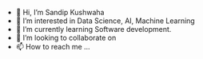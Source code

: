 - 👋 Hi, I’m Sandip Kushwaha
- 👀 I’m interested in Data Science, AI, Machine Learning
- 🌱 I’m currently learning Software development.
- 💞️ I’m looking to collaborate on 
- 📫 How to reach me ...

<!---
1kussandy/1kussandy is a ✨ special ✨ repository because its `README.md` (this file) appears on your GitHub profile.
You can click the Preview link to take a look at your changes.
--->

